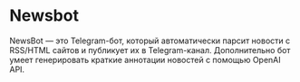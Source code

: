 # Newsbot
NewsBot — это Telegram-бот, который автоматически парсит новости с RSS/HTML сайтов и публикует их в Telegram-канал.   Дополнительно бот умеет генерировать краткие аннотации новостей с помощью OpenAI API.
